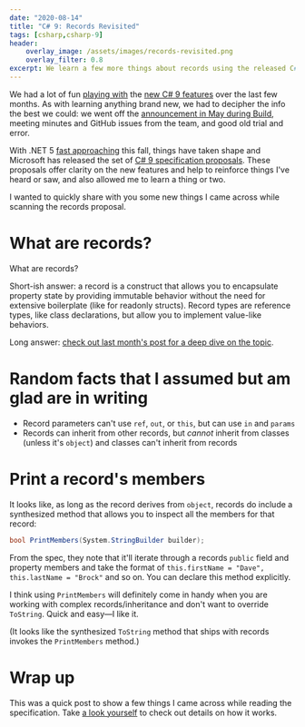 ```yaml
---
date: "2020-08-14"
title: "C# 9: Records Revisited"
tags: [csharp,csharp-9]
header:
    overlay_image: /assets/images/records-revisited.png
    overlay_filter: 0.8
excerpt: We learn a few more things about records using the released C# 9 spec proposal.
---
```


We had a lot of fun [playing with](https://daveabrock.com/2020/06/29/c-sharp-9-deep-dive-inits) the [new C# 9 features](https://devblogs.microsoft.com/dotnet/welcome-to-c-9-0/) over the last few months. As with learning anything brand new, we had to decipher the info the best we could: we went off the [announcement in May during Build](https://devblogs.microsoft.com/dotnet/welcome-to-c-9-0/), meeting minutes and GitHub issues from the team, and good old trial and error.

With .NET 5 [fast approaching](https://devblogs.microsoft.com/dotnet/announcing-net-5-0-preview-7/) this fall, things have taken shape and Microsoft has released the set of [C# 9 specification proposals](https://docs.microsoft.com/dotnet/csharp/language-reference/proposals/csharp-9.0/records). These proposals offer clarity on the new features and help to reinforce things I've heard or saw, and also allowed me to learn a thing or two.

I wanted to quickly share with you some new things I came across while scanning the records proposal.

# What are records?

What are records?

Short-ish answer: a record is a construct that allows you to encapsulate property state by providing immutable behavior without the need for extensive boilerplate (like for readonly structs). Record types are reference types, like class declarations, but allow you to implement value-like behaviors.

Long answer: [check out last month's post for a deep dive on the topic](https://daveabrock.com/2020/07/06/c-sharp-9-deep-dive-records).

# Random facts that I assumed but am glad are in writing

* Record parameters can't use `ref`, `out`, or `this`, but can use `in` and `params`
* Records can inherit from other records, but *cannot* inherit from classes (unless it's `object`) and classes can't inherit from records

# Print a record's members

It looks like, as long as the record derives from `object`, records do include a synthesized method that allows you to inspect all the members for that record:

```csharp
bool PrintMembers(System.StringBuilder builder);
```

From the spec, they note that it'll iterate through a records `public` field and property members and take the format of `this.firstName = "Dave", this.lastName = "Brock"` and so on. You can declare this method explicitly. 

I think using `PrintMembers` will definitely come in handy when you are working with complex records/inheritance and don't want to override `ToString`. Quick and easy—I like it.

(It looks like the synthesized `ToString` method that ships with records invokes the `PrintMembers` method.)

# Wrap up

This was a quick post to show a few things I came across while reading the specification. Take [a look yourself](https://docs.microsoft.com/dotnet/csharp/language-reference/proposals/csharp-9.0/records) to check out details on how it works.
